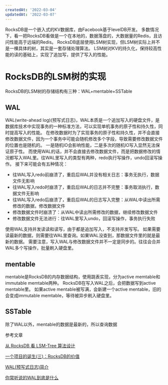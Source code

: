 ```yaml
---
createdAt: '2022-03-04'
updatedAt: '2022-03-07'
---
```


RocksDB是一个嵌入式的KV数据库，由Facebook基于levelDB开发。
多数情况下，看一把RocksDB看做是一个在本地的，数据落盘的，大数据量的Redis，且访问性能高于远端的Redis。
RocksDB底层使用LSM树实现，但LSM树实际上并不是一棵具体的树，其实是一套存储处理算法。
LSM树对KV的持久化，保持较高性能的读的基础上，实现了追加写，提供了写入的性能。

<!--more-->

# RocksDB的LSM树的实现

RocksDB的LSM树的存储结构有三种：WAL+mentable+SSTable

## WAL

WAL(write-ahead log)(预写式日志)，WAL本质是一个追加写入的硬盘文件，是数据库技术中实现事务的一种标准方法，可以实现单机事务的原子性和持久性，同时提高写入的性能。
在修改数据时为了实现事务的原子性和持久性，并不会直接修改数据文件，因为一个事务中可能会随机修改多个字段，导致需要修改数据文件的位置也是随机的。
一是随机IO会影响性能，二是多次的随机IO写入显然无法保证原子性。
而使用WAL的话，并不会直接去修改数据文件，而是把数据修改的情况都写入WAL里。往WAL里写入的类型有两种，redo执行写操作，undo回滚写操作。
接下来可能会有五种情况：

+ 往WAL写入redo前崩溃了，重启后WAL并没有相关日志：事务无执行，数据文件无影响
+ 往WAL写入redo时崩溃了，重启后WAL的日志并不完整：事务取消执行，数据文件无影响
+ 往WAL写入redo后崩溃了，重启后WAL的日志写入完整：从WAL中读出所需修改的数据，修改数据文件
+ 修改数据文件时崩溃了：从WAL中读出所需修改的数据，继续修改数据文件
+ 修改数据文件无法进行：往WAL里写入undo，回滚写操作，事务执行失败

使用WAL支持并发读读和读写，由于都是追加写入，不支持并发写写。
如果需要读最新的数据，则需要往WAL里查询。如果WAL没查到，那数据文件里的就是最新的数据。
需要注意，写入WAL与修改数据文件并不一定是同步的。往往会合并WAL多个写操作，批量刷入硬盘里。

## mentable

mentable是RocksDB的内存数据结构，使用跳表实现，分为active memtable和immutable memtable两种。
RocksDB在写入WAL之后，会把数据写到active mentable里。
如果active mentable被写满，会新建一个active mentable，旧的会变成immutable memtable，等待被异步刷入硬盘里。

## SSTable


除了WAL以外，mentable的数据是最新的，所以查询数据



参考文章

[从 RocksDB 看 LSM-Tree 算法设计](https://segmentfault.com/a/1190000041198407)

[一个项目的诞生(三)：RocksDB的价值](https://flynx.dev/rocksdb/)

[WAL(预写式日志)简介](https://lessisbetter.site/2020/01/02/wal-introduction/)

[你常听说的WAL到底是什么](https://cloud.tencent.com/developer/article/1623123)